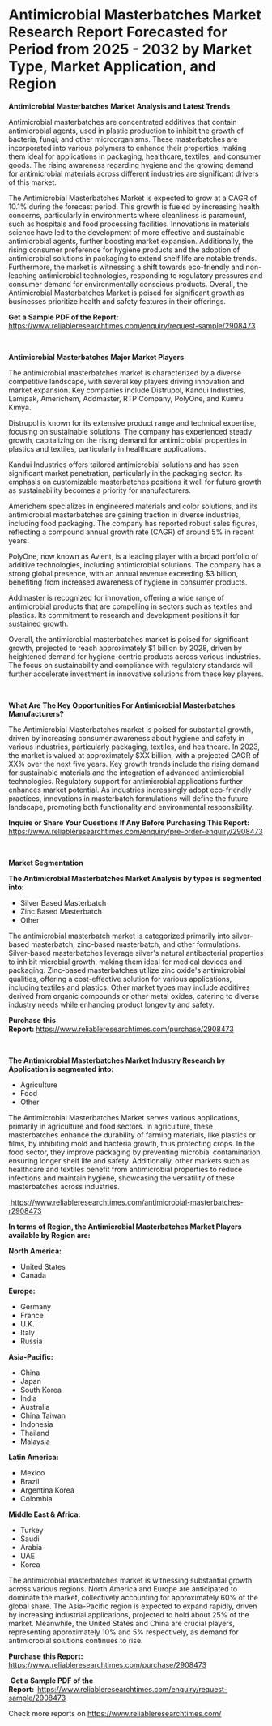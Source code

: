 <p><h1>Antimicrobial Masterbatches Market Research Report Forecasted for Period from 2025 -  2032 by Market Type, Market Application, and Region</h1></p><p><strong>Antimicrobial Masterbatches Market Analysis and Latest Trends</strong></p>
<p><p>Antimicrobial masterbatches are concentrated additives that contain antimicrobial agents, used in plastic production to inhibit the growth of bacteria, fungi, and other microorganisms. These masterbatches are incorporated into various polymers to enhance their properties, making them ideal for applications in packaging, healthcare, textiles, and consumer goods. The rising awareness regarding hygiene and the growing demand for antimicrobial materials across different industries are significant drivers of this market.</p><p>The Antimicrobial Masterbatches Market is expected to grow at a CAGR of 10.1% during the forecast period. This growth is fueled by increasing health concerns, particularly in environments where cleanliness is paramount, such as hospitals and food processing facilities. Innovations in materials science have led to the development of more effective and sustainable antimicrobial agents, further boosting market expansion. Additionally, the rising consumer preference for hygiene products and the adoption of antimicrobial solutions in packaging to extend shelf life are notable trends. Furthermore, the market is witnessing a shift towards eco-friendly and non-leaching antimicrobial technologies, responding to regulatory pressures and consumer demand for environmentally conscious products. Overall, the Antimicrobial Masterbatches Market is poised for significant growth as businesses prioritize health and safety features in their offerings.</p></p>
<p><strong>Get a Sample PDF of the Report:&nbsp;</strong> <a href="https://www.reliableresearchtimes.com/enquiry/request-sample/2908473?utm_campaign=3297&utm_medium=2&utm_source=Github&utm_content=ia&utm_term=12032025&utm_id=antimicrobial-masterbatches">https://www.reliableresearchtimes.com/enquiry/request-sample/2908473</a></p>
<p>&nbsp;</p>
<p><strong>Antimicrobial Masterbatches Major Market Players</strong></p>
<p><p>The antimicrobial masterbatches market is characterized by a diverse competitive landscape, with several key players driving innovation and market expansion. Key companies include Distrupol, Kandui Industries, Lamipak, Americhem, Addmaster, RTP Company, PolyOne, and Kumru Kimya.</p><p>Distrupol is known for its extensive product range and technical expertise, focusing on sustainable solutions. The company has experienced steady growth, capitalizing on the rising demand for antimicrobial properties in plastics and textiles, particularly in healthcare applications.</p><p>Kandui Industries offers tailored antimicrobial solutions and has seen significant market penetration, particularly in the packaging sector. Its emphasis on customizable masterbatches positions it well for future growth as sustainability becomes a priority for manufacturers.</p><p>Americhem specializes in engineered materials and color solutions, and its antimicrobial masterbatches are gaining traction in diverse industries, including food packaging. The company has reported robust sales figures, reflecting a compound annual growth rate (CAGR) of around 5% in recent years.</p><p>PolyOne, now known as Avient, is a leading player with a broad portfolio of additive technologies, including antimicrobial solutions. The company has a strong global presence, with an annual revenue exceeding $3 billion, benefiting from increased awareness of hygiene in consumer products.</p><p>Addmaster is recognized for innovation, offering a wide range of antimicrobial products that are compelling in sectors such as textiles and plastics. Its commitment to research and development positions it for sustained growth.</p><p>Overall, the antimicrobial masterbatches market is poised for significant growth, projected to reach approximately $1 billion by 2028, driven by heightened demand for hygiene-centric products across various industries. The focus on sustainability and compliance with regulatory standards will further accelerate investment in innovative solutions from these key players.</p></p>
<p>&nbsp;</p>
<p><strong>What Are The Key Opportunities For Antimicrobial Masterbatches Manufacturers?</strong></p>
<p><p>The Antimicrobial Masterbatches market is poised for substantial growth, driven by increasing consumer awareness about hygiene and safety in various industries, particularly packaging, textiles, and healthcare. In 2023, the market is valued at approximately $XX billion, with a projected CAGR of XX% over the next five years. Key growth trends include the rising demand for sustainable materials and the integration of advanced antimicrobial technologies. Regulatory support for antimicrobial applications further enhances market potential. As industries increasingly adopt eco-friendly practices, innovations in masterbatch formulations will define the future landscape, promoting both functionality and environmental responsibility.</p></p>
<p><strong>Inquire or Share Your Questions If Any Before Purchasing This Report:</strong> <a href="https://www.reliableresearchtimes.com/enquiry/pre-order-enquiry/2908473?utm_campaign=3297&utm_medium=2&utm_source=Github&utm_content=ia&utm_term=12032025&utm_id=antimicrobial-masterbatches">https://www.reliableresearchtimes.com/enquiry/pre-order-enquiry/2908473</a></p>
<p>&nbsp;</p>
<p><strong>Market Segmentation</strong></p>
<p><strong>The Antimicrobial Masterbatches Market Analysis by types is segmented into:</strong></p>
<p><ul><li>Silver Based Masterbatch</li><li>Zinc Based Masterbatch</li><li>Other</li></ul></p>
<p><p>The antimicrobial masterbatch market is categorized primarily into silver-based masterbatch, zinc-based masterbatch, and other formulations. Silver-based masterbatches leverage silver's natural antibacterial properties to inhibit microbial growth, making them ideal for medical devices and packaging. Zinc-based masterbatches utilize zinc oxide's antimicrobial qualities, offering a cost-effective solution for various applications, including textiles and plastics. Other market types may include additives derived from organic compounds or other metal oxides, catering to diverse industry needs while enhancing product longevity and safety.</p></p>
<p><strong>Purchase this Report:&nbsp;</strong><a href="https://www.reliableresearchtimes.com/purchase/2908473?utm_campaign=3297&utm_medium=2&utm_source=Github&utm_content=ia&utm_term=12032025&utm_id=antimicrobial-masterbatches">https://www.reliableresearchtimes.com/purchase/2908473</a></p>
<p>&nbsp;</p>
<p><strong>The Antimicrobial Masterbatches Market Industry Research by Application is segmented into:</strong></p>
<p><ul><li>Agriculture</li><li>Food</li><li>Other</li></ul></p>
<p><p>The Antimicrobial Masterbatches Market serves various applications, primarily in agriculture and food sectors. In agriculture, these masterbatches enhance the durability of farming materials, like plastics or films, by inhibiting mold and bacteria growth, thus protecting crops. In the food sector, they improve packaging by preventing microbial contamination, ensuring longer shelf life and safety. Additionally, other markets such as healthcare and textiles benefit from antimicrobial properties to reduce infections and maintain hygiene, showcasing the versatility of these masterbatches across industries.</p></p>
<p><a href="https://www.reliableresearchtimes.com/antimicrobial-masterbatches-r2908473?utm_campaign=3297&utm_medium=2&utm_source=Github&utm_content=ia&utm_term=12032025&utm_id=antimicrobial-masterbatches">&nbsp;https://www.reliableresearchtimes.com/antimicrobial-masterbatches-r2908473</a></p>
<p><strong>In terms of Region, the Antimicrobial Masterbatches Market Players available by Region are:</strong></p>
<p>
    <p> <strong> North America: </strong>
        <ul>
            <li>United States</li>
            <li>Canada</li>
        </ul>
        </p> 
    <p> <strong> Europe: </strong>
        <ul>
            <li>Germany</li>
            <li>France</li>
            <li>U.K.</li>
            <li>Italy</li>
            <li>Russia</li>
        </ul>
        </p> 
    <p> <strong> Asia-Pacific: </strong>
        <ul>
            <li>China</li>
            <li>Japan</li>
            <li>South Korea</li>
            <li>India</li>
            <li>Australia</li>
            <li>China Taiwan</li>
            <li>Indonesia</li>
            <li>Thailand</li>
            <li>Malaysia</li>
        </ul>
        </p> 
    <p> <strong> Latin America: </strong>
        <ul>
            <li>Mexico</li>
            <li>Brazil</li>
            <li>Argentina Korea</li>
            <li>Colombia</li>
        </ul>
        </p> 
    <p> <strong> Middle East & Africa: </strong>
        <ul>
            <li>Turkey</li>
            <li>Saudi</li>
            <li>Arabia</li>
            <li>UAE</li>
            <li>Korea</li>
        </ul>
    </p>
    </p>
<p><p>The antimicrobial masterbatches market is witnessing substantial growth across various regions. North America and Europe are anticipated to dominate the market, collectively accounting for approximately 60% of the global share. The Asia-Pacific region is expected to expand rapidly, driven by increasing industrial applications, projected to hold about 25% of the market. Meanwhile, the United States and China are crucial players, representing approximately 10% and 5% respectively, as demand for antimicrobial solutions continues to rise.</p></p>
<p><strong>Purchase this Report: </strong><a href="https://www.reliableresearchtimes.com/purchase/2908473?utm_campaign=3297&utm_medium=2&utm_source=Github&utm_content=ia&utm_term=12032025&utm_id=antimicrobial-masterbatches">https://www.reliableresearchtimes.com/purchase/2908473</a></p>
<p>&nbsp;<strong>Get a Sample PDF of the Report:&nbsp;&nbsp;</strong><a href="https://www.reliableresearchtimes.com/enquiry/request-sample/2908473?utm_campaign=3297&utm_medium=2&utm_source=Github&utm_content=ia&utm_term=12032025&utm_id=antimicrobial-masterbatches">https://www.reliableresearchtimes.com/enquiry/request-sample/2908473</a></p>
<p><strong></strong></p>
<p>Check more reports on <a href="https://www.reliableresearchtimes.com/?utm_campaign=3297&utm_medium=2&utm_source=Github&utm_content=ia&utm_term=12032025&utm_id=antimicrobial-masterbatches">https://www.reliableresearchtimes.com/</a></p>